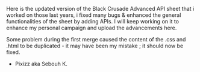 Here is the updated version of the Black Crusade Advanced API sheet that i worked on those last years, i fixed many bugs & enhanced the general functionalities of the sheet by adding APIs. I will keep working on it to enhance my personal campaign and upload the advancements here.

Some problem during the first merge caused the content of the .css and .html to be duplicated - it may have been my mistake ; it should now be fixed.

- Pixizz aka Sebouh K.
